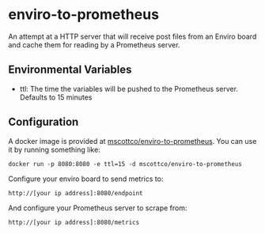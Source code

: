 # enviro-to-prometheus

An attempt at a HTTP server that will receive post files from an Enviro board and cache them for reading by a Prometheus server.

## Environmental Variables

- ttl: The time the variables will be pushed to the Prometheus server. Defaults to 15 minutes

## Configuration

A docker image is provided at [mscottco/enviro-to-prometheus](https://hub.docker.com/mscottco/enviro-to-prometheus). You can use it by running something like:

```
docker run -p 8080:8080 -e ttl=15 -d mscottco/enviro-to-prometheus
```

Configure your enviro board to send metrics to:

```
http://[your ip address]:8080/endpoint
```

And configure your Prometheus server to scrape from:
```
http://[your ip address]:8080/metrics
```
